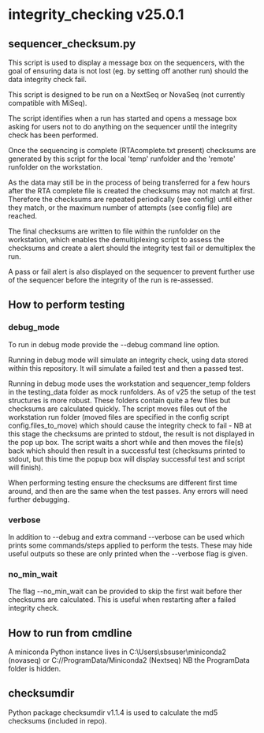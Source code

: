 # integrity_checking v25.0.1

## sequencer_checksum.py
This script is used to display a message box on the sequencers, with the goal of ensuring data is not lost (eg. by setting off another run) should the data integrity check fail. 

This script is designed to be run on a NextSeq or NovaSeq (not currently compatible with MiSeq). 

The script identifies when a run has started and opens a message box asking for users not to do anything on the sequencer until the integrity check has been performed.

Once the sequencing is complete (RTAcomplete.txt present) checksums are generated by this script for the local 'temp' runfolder and the 'remote' runfolder on the workstation.

As the data may still be in the process of being transferred for a few hours after the RTA complete file is created the checksums may not match at first. Therefore the checksums are repeated periodically (see config) until either they match, or the maximum number of attempts (see config file) are reached.

The final checksums are written to file within the runfolder on the workstation, which enables the demultiplexing script to assess the checksums and create a alert should the integrity test fail or demultiplex the run.

A pass or fail alert is also displayed on the sequencer to prevent further use of the sequencer before the integrity of the run is re-assessed.


## How to perform testing
### debug_mode
To run in debug mode provide the --debug command line option. 

Running in debug mode will simulate an integrity check, using data stored within this repository. It will simulate a failed test and then a passed test.

Running in debug mode uses the workstation and sequencer_temp folders in the testing_data folder as mock runfolders. As of v25 the setup of the test structures is more robust.
These folders contain quite a few files but checksums are calculated quickly. 
The script moves files out of the workstation run folder (moved files are specified in the config script config.files_to_move) which should cause the integrity check to fail - NB at this stage the checksums are printed to stdout, the result is not displayed in the pop up box. The script waits a short while and then moves the file(s) back which should then result in a successful test (checksums printed to stdout, but this time the popup box will display successful test and script will finish).

When performing testing ensure the checksums are different first time around, and then are the same when the test passes. Any errors will need further debugging.

### verbose
In addition to --debug and extra command --verbose can be used which prints some commands/steps applied to perform the tests. These may hide useful outputs so these are only printed when the --verbose flag is given.

### no_min_wait
The flag --no_min_wait can be provided to skip the first wait before ther checksums are calculated. This is useful when restarting after a failed integrity check.

## How to run from cmdline
A miniconda Python instance lives in C:\Users\sbsuser\miniconda2 (novaseq) or C://ProgramData/Miniconda2 (Nextseq) NB the ProgramData folder is hidden.

## checksumdir
Python package checksumdir v1.1.4 is used to calculate the md5 checksums (included in repo).